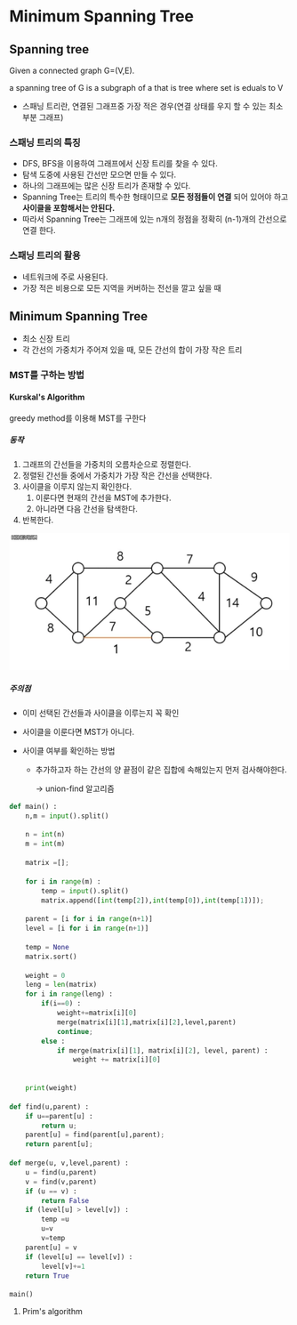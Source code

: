 # Minimum Spanning Tree



## Spanning tree

Given a connected graph G=(V,E).

a spanning tree of G is a subgraph of a that is tree where set is eduals to V

- 스패닝 트리란, 연결된 그래프중 가장 적은 경우(연결 상태를 우지 할 수 있는 최소 부분 그래프)



### 스패닝 트리의 특징

- DFS, BFS을 이용하여 그래프에서 신장 트리를 찾을 수 있다.
- 탐색 도중에 사용된 간선만 모으면 만들 수 있다.
- 하나의 그래프에는 많은 신장 트리가 존재할 수 있다.
- Spanning Tree는 트리의 특수한 형태이므로 **모든 정점들이 연결** 되어 있어야 하고 **사이클을 포함해서는 안된다.**
- 따라서 Spanning Tree는 그래프에 있는 n개의 정점을 정확히 (n-1)개의 간선으로 연결 한다.



### 스패닝 트리의 활용

- 네트워크에 주로 사용된다.
- 가장 적은 비용으로 모든 지역을 커버하는 전선을 깔고 싶을 때



## Minimum Spanning Tree

- 최소 신장 트리
- 각 간선의 가중치가 주어져 있을 때, 모든 간선의 합이 가장 작은 트리



### MST를 구하는 방법

#### Kurskal's Algorithm

greedy method를 이용해 MST를 구한다



##### 동작
  1. 그래프의 간선들을 가중치의 오름차순으로 정렬한다.
  2. 정렬된 간선들 중에서 가중치가 가장 작은 간선을 선택한다.
  3. 사이클을 이루지 않는지 확인한다.
     1. 이룬다면 현재의 간선을 MST에 추가한다.
     2. 아니라면 다음 간선을 탐색한다.
  4. 반복한다.

![Kruskal](.\Kruskal.webp)

##### 주의점

- 이미 선택된 간선들과 사이클을 이루는지 꼭 확인
  
- 사이클을 이룬다면 MST가 아니다.
  
- 사이클 여부를 확인하는 방법

  - 추가하고자 하는 간선의 양 끝점이 같은 집합에 속해있는지 먼저 검사해야한다.

    -> union-find 알고리즘
    
    

```python
def main() :
    n,m = input().split()

    n = int(n)
    m = int(m)

    matrix =[];

    for i in range(m) :
        temp = input().split()
        matrix.append([int(temp[2]),int(temp[0]),int(temp[1])]);

    parent = [i for i in range(n+1)]
    level = [i for i in range(n+1)]

    temp = None
    matrix.sort()

    weight = 0
    leng = len(matrix)
    for i in range(leng) :
        if(i==0) :
            weight+=matrix[i][0]
            merge(matrix[i][1],matrix[i][2],level,parent)
            continue;
        else :
            if merge(matrix[i][1], matrix[i][2], level, parent) :
                weight += matrix[i][0]


    print(weight)

def find(u,parent) :
    if u==parent[u] :
        return u;
    parent[u] = find(parent[u],parent);
    return parent[u];

def merge(u, v,level,parent) :
    u = find(u,parent)
    v = find(v,parent)
    if (u == v) :
        return False
    if (level[u] > level[v]) :
        temp =u
        u=v
        v=temp
    parent[u] = v
    if (level[u] == level[v]) :
        level[v]+=1
    return True

main()
```



1. Prim's algorithm










